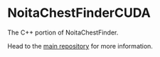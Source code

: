 # NoitaChestFinderCUDA
The C++ portion of NoitaChestFinder.

Head to the <a href="https://github.com/pudy248/NoitaChestFinder/">main repository</a> for more information.
